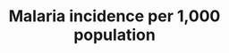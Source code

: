 ---
comments_and_limitations: The US CDC is not able to report.  The only cases in the
  US are related to travel and there are very few.
data_non_statistical: false
goal_meta_link: http://unstats.un.org/sdgs/files/metadata-compilation/Metadata-Goal-3.pdf
graph_title: Malaria incidence per 1,000 population
graph_type: bar
has_metadata: true
indicator: 3.3.3
indicator_definition: Number of malaria cases per 1000 persons per year.
indicator_name: Malaria incidence per 1,000 population
indicator_sort_order: 03-03-03
layout: indicator
method_of_computation: Number of malaria cases / Population at risk (number of people
  living in areas where malaria transmission occurs) Method of measurement Complete
  data on malaria cases reported through surveillance systems are the best source
  of data but are rarely available for large populations. Reported data on malaria
  cases generally need to be corrected for extent of health service use, incompleteness
  of reporting and lack of case confirmation. In high transmission areas with limited
  health service data but with good data on parasite prevalence the number of cases
  can be estimated from parasite prevalence.''The denominator is estimated, using
  risk mapping and population data. Method of estimation WHO compiles data on reported
  confirmed cases of malaria, submitted by national malaria control programmes and
  estimates the extent of underreporting.''Where necessary the number of cases are
  inferred from parasite prevalence surveys.''
national_geographical_coverage: Jamaica
permalink: /3-3-3/
published: true
reporting_status: notstarted
sdg_goal: 3
source_active_1: true
source_agency_staff_email_1: Jennifer Madans
source_agency_survey_dataset_1: NCHS
source_notes_1: null
source_organisation_1: NCHS
source_title_1: null
target: By 2030, end the epidemics of AIDS, tuberculosis, malaria and neglected tropical
  diseases and combat hepatitis, water-borne diseases and other communicable diseases.
target_id: '3.3'
title: Malaria incidence per 1,000 population
un_custodial_agency: WHO
un_designated_tier: '1'
variable_description: null
variable_notes: null
---